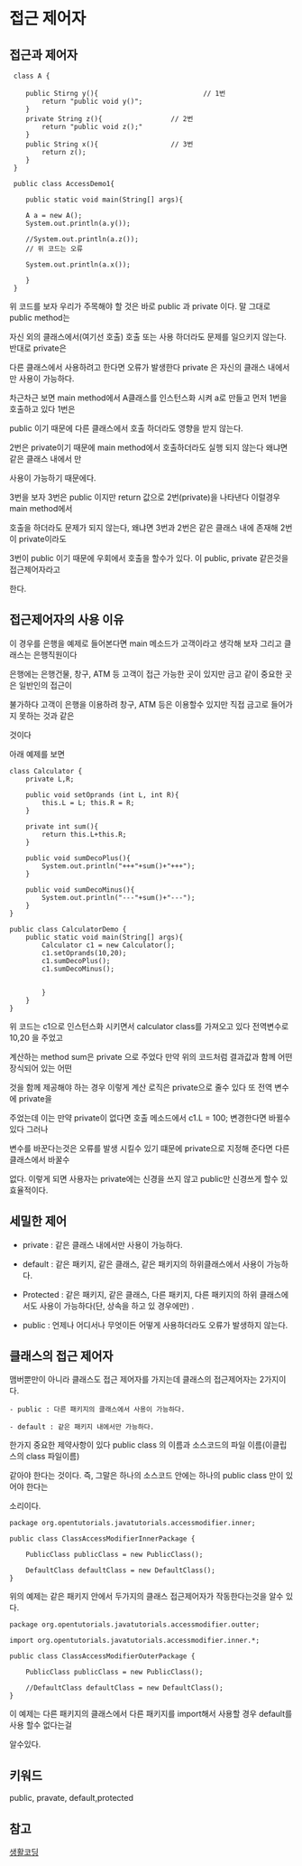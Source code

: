 # 접근 제어자

## 접근과 제어자  

```
 class A {

 	public Stirng y(){                 			// 1번
 		return "public void y()";
 	}
 	private String z(){					// 2번
 		return "public void z();"
 	}
 	public String x(){					// 3번
 		return z();
 	}
 }

 public class AccessDemo1{

 	public static void main(String[] args){

 	A a = new A();
 	System.out.println(a.y());

 	//System.out.println(a.z());
 	// 위 코드는 오류
 	
 	System.out.println(a.x());
 	
 	}
 }
 ```

 위 코드를 보자 우리가 주목해야 할 것은 바로 public 과 private 이다. 말 그대로 public method는

 자신 외의 클래스에서(여기선 호출) 호출 또는 사용 하더라도 문제를 일으키지 않는다. 반대로 private은

 다른 클래스에서 사용하려고 한다면 오류가 발생한다 private 은 자신의 클래스 내에서만 사용이 가능하다. 

 차근차근 보면 main method에서 A클래스를 인스턴스화 시켜 a로 만들고 먼저 1번을 호출하고 있다 1번은 

 public 이기 때문에 다른 클래스에서 호출 하더라도 영향을 받지 않는다. 

 2번은 private이기 때문에 main method에서 호출하더라도 실행 되지 않는다 왜냐면 같은 클래스 내에서 만

 사용이 가능하기 때문에다.

 3번을 보자 3번은 public 이지만 return 값으로 2번(private)을 나타낸다 이럴경우 main method에서 

 호출을 하더라도 문제가 되지 않는다, 왜냐면 3번과 2번은 같은 클래스 내에 존재해 2번이 private이라도 

 3번이 public 이기 때문에 우회에서 호출을 할수가 있다. 이 public, private 같은것을 접근제어자라고

 한다.

 ## 접근제어자의 사용 이유

이 경우를 은행을 예제로 들어본다면 main 메소드가 고객이라고 생각해 보자 그리고 클래스는 은행직원이다

은행에는 은행건물, 창구, ATM 등 고객이 접근 가능한 곳이 있지만 금고 같이 중요한 곳은 일반인의 접근이

불가하다 고객이 은행을 이용하려 창구, ATM 등은 이용할수 있지만 직접 금고로 들어가지 못하는 것과 같은

것이다

아래 예제를 보면
```
class Calculator {
	private L,R;

	public void setOprands (int L, int R){
		this.L = L; this.R = R;
	}

	private int sum(){
		return this.L+this.R;
	}

	public void sumDecoPlus(){
		System.out.println("+++"+sum()+"+++");
	}

	public void sumDecoMinus(){
		System.out.println("---"+sum()+"---");
	}
}

public class CalculatorDemo {
	public static void main(String[] args){
		Calculator c1 = new Calculator();
		c1.setOprands(10,20);
		c1.sumDecoPlus();
		c1.sumDecoMinus();


		}
	}
}
```
위 코드는 c1으로 인스턴스화 시키면서 calculator class를 가져오고 있다 전역변수로 10,20 을 주었고

계산하는 method sum은 private 으로 주었다 만약 위의 코드처럼 결과값과 함께 어떤 장식되어 있는 어떤 

것을 함께 제공해야 하는 경우 이렇게 계산 로직은 private으로 줄수 있다 또 전역 변수에 private을 

주었는데 이는 만약 private이 없다면 호출 메소드에서 c1.L = 100; 변경한다면 바뀔수 있다 그러나 

변수를 바꾼다는것은 오류를 발생 시킬수 있기 떄문에 private으로 지정해 준다면 다른 클래스에서 바꿀수 

없다. 이렇게 되면 사용자는 private에는 신경을 쓰지 않고 public만 신경쓰게 할수 있 효율적이다.


## 세밀한 제어 

- private : 같은 클래스 내에서만 사용이 가능하다.

- default : 같은 패키지, 같은 클래스, 같은 패키지의 하위클래스에서 사용이 가능하다.

- Protected : 같은 패키지, 같은 클래스, 다른 패키지, 다른 패키지의 하위 클래스에서도 사용이 가능하다(단,
	상속을 하고 있 경우에만) . 
	
- public : 언제나 어디서나 무엇이든 어떻게 사용하더라도 오류가 발생하지 않는다.


## 클래스의 접근 제어자

맴버뿐만이 아니라 클래스도 접근 제어자를 가지는데 클래스의 접근제어자는 2가지이다.

```
- public : 다른 패키지의 클래스에서 사용이 가능하다.

- default : 같은 패키지 내에서만 가능하다.
```

한가지 중요한 제약사항이 있다 public class 의 이름과 소스코드의 파일 이름(이클립스의 class 파일이름)

같아야 한다는 것이다. 즉, 그말은 하나의 소스코드 안에는 하나의 public class 만이 있어야 한다는 

소리이다. 

```
package org.opentutorials.javatutorials.accessmodifier.inner;

public class ClassAccessModifierInnerPackage {

    PublicClass publicClass = new PublicClass();

    DefaultClass defaultClass = new DefaultClass();
}
```
위의 예제는 같은 패키지 안에서 두가지의 클래스 접근제어자가 작동한다는것을 알수 있다.


```
package org.opentutorials.javatutorials.accessmodifier.outter;

import org.opentutorials.javatutorials.accessmodifier.inner.*;

public class ClassAccessModifierOuterPackage {
  
    PublicClass publicClass = new PublicClass();
  
    //DefaultClass defaultClass = new DefaultClass();
}
```
이 예제는 다른 패키지의 클래스에서 다른 패키지를 import해서 사용할 경우 default를 사용 할수 없다는걸 

알수있다.

## 키워드
public, pravate, default,protected

## 참고

[생활코딩](https://opentutorials.org/course/1223/6061)






